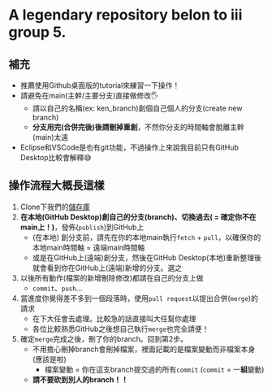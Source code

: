 # A legendary repository belon to iii group 5.

## 補充
- 推薦使用Github桌面版的tutorial來練習一下操作！
- 請避免在main(主幹/主要分支)直接做修改🖐️
    - 請以自己的名稱(ex: ken_branch)創個自己個人的分支(create new branch)
    - **分支用完(合併完後)後請刪掉重創**，不然你分支的時間軸會脫離主幹(main)太遠
- Eclipse和VSCode是也有git功能，不過操作上來說我目前只有GitHub Desktop比較會解釋😅

## 操作流程大概長這樣
1. Clone下我們的[儲存庫](https://github.com/AWildHuskyAppeard/legendary-repository.git)
2. **在本地(GitHub Desktop)創自己的分支(branch)、切換過去( = 確定你不在main上！)**，發佈(`publish`)到GitHub上 
    - (在本地) 創分支前，請先在你的本地main執行`fetch` + `pull`，以確保你的本地main時間軸 = 遠端main時間軸
    - 或是在GitHub上(遠端)創分支，然後在GitHub Desktop(本地)重新整理後就會看到你在GitHub上(遠端)新增的分支。選之
3. 以後所有動作(檔案的新增刪除修改)都請在自己的分支上做
    - `commit`、`push`...
4. 當進度你覺得差不多到一個段落時，使用`pull request`以提出合併(`merge`)的請求
    - 在下大任會去處理。比較急的話直接叫大任幫你處理
    - 各位比較熟悉GitHub之後想自己執行`merge`也完全請便！
5. 確定`merge`完成之後，刪了你的branch。回到第2步。
    - 不用擔心刪掉branch會刪掉檔案，裡面記載的是檔案變動而非檔案本身 (應該是啦)
        - 檔案變動 = 你在這支branch提交過的所有`commit` (`commit` = 一**組**變動)
    - **請不要砍到別人的branch！！**
